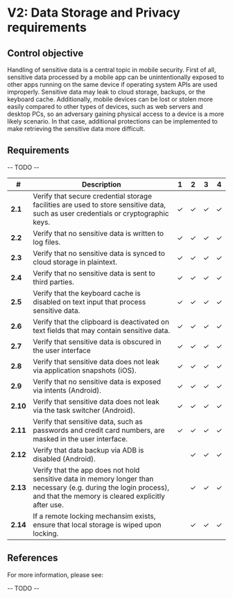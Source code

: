 # V2: Data Storage and Privacy requirements

## Control objective

Handling of sensitive data is a central topic in mobile security. First of all, sensitive data processed by a mobile app can be unintentionally exposed to other apps running on the same device if operating system APIs are used improperly. Sensitive data may leak to cloud storage, backups, or the keyboard cache. Additionally, mobile devices can be lost or stolen more easily compared to other types of devices, such as web servers and desktop PCs, so an adversary gaining physical access to a device is a more likely scenario. In that case, additional protections can be implemented to make retrieving the sensitive data more difficult.

## Requirements

-- TODO --

| # | Description | 1 | 2 | 3 | 4 |
| --- | --- | --- | --- | --- | --- |
| **2.1** | Verify that secure credential storage facilities are used to store sensitive data, such as user credentials or cryptographic keys. | ✓ | ✓ | ✓ | ✓ |
| **2.2** | Verify that no sensitive data is written to log files. | ✓ | ✓ | ✓ | ✓ |
| **2.3** | Verify that no sensitive data is synced to cloud storage in plaintext. | ✓ | ✓ | ✓ | ✓ |
| **2.4** | Verify that no sensitive data is sent to third parties. | ✓ | ✓ | ✓ | ✓ |
| **2.5** | Verify that the keyboard cache is disabled on text input that process sensitive data. | ✓ | ✓ | ✓ | ✓ |
| **2.6** | Verify that the clipboard is deactivated on text fields that may contain sensitive data. | ✓ | ✓ | ✓ | ✓ |
| **2.7** | Verify that sensitive data is obscured in the user interface | ✓ | ✓ | ✓ | ✓ |
| **2.8** | Verify that sensitive data does not leak via application snapshots (iOS). | ✓ | ✓ | ✓ | ✓ |
| **2.9** | Verify that no sensitive data is exposed via intents (Android). | ✓ | ✓ | ✓ | ✓ |
| **2.10** | Verify that sensitive data does not leak via the task switcher (Android). | ✓ | ✓ | ✓ | ✓ |
| **2.11** | Verify that sensitive data, such as passwords and credit card numbers, are masked in the user interface. | ✓ | ✓ | ✓ | ✓ |
| **2.12** | Verify that data backup via ADB is disabled (Android). |   | ✓ | ✓ | ✓ |
| **2.13** | Verify that the app does not hold sensitive data in memory longer than necessary (e.g. during the login process), and that the memory is cleared explicitly after use. |  | ✓ | ✓ | ✓ |
| **2.14** | If a remote locking mechansim exists, ensure that local storage is wiped upon locking. |  | ✓ | ✓ | ✓ |

## References

For more information, please see:

-- TODO --

